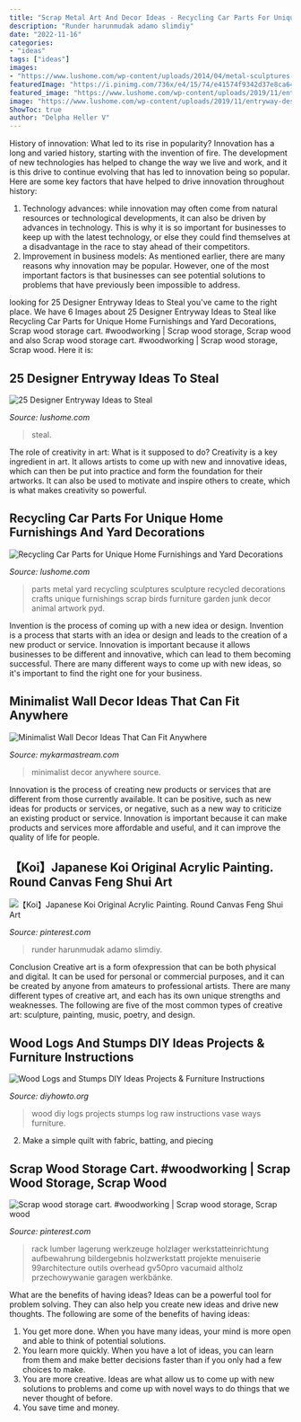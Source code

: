 ```yaml
---
title: "Scrap Metal Art And Decor Ideas - Recycling Car Parts For Unique Home Furnishings And Yard Decorations"
description: "Runder harunmudak adamo slimdiy"
date: "2022-11-16"
categories:
- "ideas"
tags: ["ideas"]
images:
- "https://www.lushome.com/wp-content/uploads/2014/04/metal-sculptures-recycling-car-parts-1.jpg"
featuredImage: "https://i.pinimg.com/736x/e4/15/74/e41574f9342d37e8ca647c8c10dbeb76.jpg"
featured_image: "https://www.lushome.com/wp-content/uploads/2019/11/entryway-designs-foyer-decorating-ideas-17.jpg"
image: "https://www.lushome.com/wp-content/uploads/2019/11/entryway-designs-foyer-decorating-ideas-17.jpg"
ShowToc: true
author: "Delpha Heller V"
---
```



History of innovation: What led to its rise in popularity?
Innovation has a long and varied history, starting with the invention of fire. The development of new technologies has helped to change the way we live and work, and it is this drive to continue evolving that has led to innovation being so popular. Here are some key factors that have helped to drive innovation throughout history: 
1) Technology advances: while innovation may often come from natural resources or technological developments, it can also be driven by advances in technology. This is why it is so important for businesses to keep up with the latest technology, or else they could find themselves at a disadvantage in the race to stay ahead of their competitors. 
2) Improvement in business models: As mentioned earlier, there are many reasons why innovation may be popular. However, one of the most important factors is that businesses can see potential solutions to problems that have previously been impossible to address.

	

		
looking for 25 Designer Entryway Ideas to Steal you've came to the right place. We have 6 Images about 25 Designer Entryway Ideas to Steal like Recycling Car Parts for Unique Home Furnishings and Yard Decorations, Scrap wood storage cart. #woodworking | Scrap wood storage, Scrap wood and also Scrap wood storage cart. #woodworking | Scrap wood storage, Scrap wood. Here it is:
		
    
## 25 Designer Entryway Ideas To Steal

<img loading=lazy src="https://www.lushome.com/wp-content/uploads/2019/11/entryway-designs-foyer-decorating-ideas-17.jpg" onerror="this.onerror=null;this.src='https://tse1.mm.bing.net/th?id=OIP.M9LkHimQrqLQ6s8ri3Mg3QHaKB&amp;pid=15.1';" alt="25 Designer Entryway Ideas to Steal">

_Source: lushome.com_

>steal. 

	

The role of creativity in art: What is it supposed to do?
Creativity is a key ingredient in art. It allows artists to come up with new and innovative ideas, which can then be put into practice and form the foundation for their artworks. It can also be used to motivate and inspire others to create, which is what makes creativity so powerful.

    
## Recycling Car Parts For Unique Home Furnishings And Yard Decorations

<img loading=lazy src="https://www.lushome.com/wp-content/uploads/2014/04/metal-sculptures-recycling-car-parts-1.jpg" onerror="this.onerror=null;this.src='https://tse3.mm.bing.net/th?id=OIP.9NFqiIrrrDY07wgnjGB3agAAAA&amp;pid=15.1';" alt="Recycling Car Parts for Unique Home Furnishings and Yard Decorations">

_Source: lushome.com_

>parts metal yard recycling sculptures sculpture recycled decorations crafts unique furnishings scrap birds furniture garden junk decor animal artwork pyd. 

	

Invention is the process of coming up with a new idea or design.
Invention is a process that starts with an idea or design and leads to the creation of a new product or service. Innovation is important because it allows businesses to be different and innovative, which can lead to them becoming successful. There are many different ways to come up with new ideas, so it's important to find the right one for your business.

    
## Minimalist Wall Decor Ideas That Can Fit Anywhere

<img loading=lazy src="https://mykarmastream.com/wp-content/uploads/2018/02/minimalist-wall-decor-7-.jpg" onerror="this.onerror=null;this.src='https://tse3.mm.bing.net/th?id=OIP.HdGyGqeFL-psd2CANJKbrgHaLG&amp;pid=15.1';" alt="Minimalist Wall Decor Ideas That Can Fit Anywhere">

_Source: mykarmastream.com_

>minimalist decor anywhere source. 

	

Innovation is the process of creating new products or services that are different from those currently available. It can be positive, such as new ideas for products or services, or negative, such as a new way to criticize an existing product or service. Innovation is important because it can make products and services more affordable and useful, and it can improve the quality of life for people.

    
## 【Koi】Japanese Koi Original Acrylic Painting. Round Canvas Feng Shui Art

<img loading=lazy src="https://i.pinimg.com/736x/e4/15/74/e41574f9342d37e8ca647c8c10dbeb76.jpg" onerror="this.onerror=null;this.src='https://tse4.mm.bing.net/th?id=OIP.gWeqkAny-mh1Bx1DsbusWAHaJ4&amp;pid=15.1';" alt="【Koi】Japanese Koi Original Acrylic Painting. Round Canvas Feng Shui Art">

_Source: pinterest.com_

>runder harunmudak adamo slimdiy. 

	

Conclusion
Creative art is a form ofexpression that can be both physical and digital. It can be used for personal or commercial purposes, and it can be created by anyone from amateurs to professional artists. There are many different types of creative art, and each has its own unique strengths and weaknesses. The following are five of the most common types of creative art: sculpture, painting, music, poetry, and design.

    
## Wood Logs And Stumps DIY Ideas Projects &amp; Furniture Instructions

<img loading=lazy src="http://www.diyhowto.org/wp-content/uploads/2019/04/20-Ways-to-Use-Raw-Wood-Logs-and-Stumps-11.jpg" onerror="this.onerror=null;this.src='https://tse1.mm.bing.net/th?id=OIP.zAq6iVZTzV8XjAWt07_CfwHaPl&amp;pid=15.1';" alt="Wood Logs and Stumps DIY Ideas Projects &amp; Furniture Instructions">

_Source: diyhowto.org_

>wood diy logs projects stumps log raw instructions vase ways furniture. 

	

2. Make a simple quilt with fabric, batting, and piecing

    
## Scrap Wood Storage Cart. #woodworking | Scrap Wood Storage, Scrap Wood

<img loading=lazy src="https://i.pinimg.com/736x/55/1a/b7/551ab74e8407f29b258c6b673163ca89.jpg" onerror="this.onerror=null;this.src='https://tse3.mm.bing.net/th?id=OIP.gzlhgnRi20CvgKEoyd45ugHaJ7&amp;pid=15.1';" alt="Scrap wood storage cart. #woodworking | Scrap wood storage, Scrap wood">

_Source: pinterest.com_

>rack lumber lagerung werkzeuge holzlager werkstatteinrichtung aufbewahrung bildergebnis holzwerkstatt projekte menuiserie 99architecture outils overhead gv50pro vacumaid altholz przechowywanie garagen werkbänke. 

	

What are the benefits of having ideas?
Ideas can be a powerful tool for problem solving. They can also help you create new ideas and drive new thoughts. The following are some of the benefits of having ideas: 
1. You get more done. When you have many ideas, your mind is more open and able to think of potential solutions. 
2. You learn more quickly. When you have a lot of ideas, you can learn from them and make better decisions faster than if you only had a few choices to make. 
3. You are more creative. Ideas are what allow us to come up with new solutions to problems and come up with novel ways to do things that we never thought of before. 
4. You save time and money.

